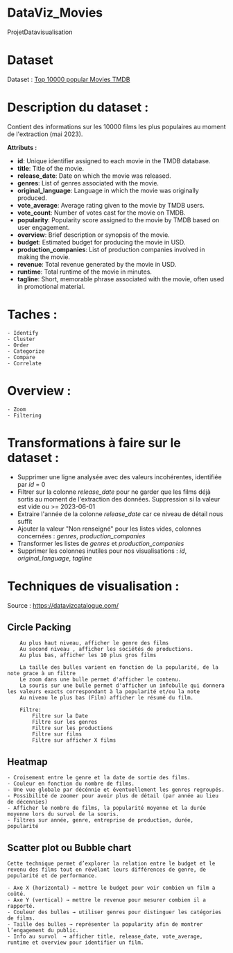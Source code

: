 # DataViz_Movies
 ProjetDatavisualisation

# Dataset

Dataset : [Top 10000 popular Movies TMDB](https://www.kaggle.com/datasets/ursmaheshj/top-10000-popular-movies-tmdb-05-2023/data)


# Description du dataset :

Contient des informations sur les 10000 films les plus populaires au moment de l'extraction (mai 2023).

**Attributs :**


- **id**: Unique identifier assigned to each movie in the TMDB database.
- **title**: Title of the movie.
- **release_date**: Date on which the movie was released.
- **genres**: List of genres associated with the movie.
- **original_language**: Language in which the movie was originally produced.
- **vote_average**: Average rating given to the movie by TMDB users.
- **vote_count**: Number of votes cast for the movie on TMDB.
- **popularity**: Popularity score assigned to the movie by TMDB based on user engagement.
- **overview**: Brief description or synopsis of the movie.
- **budget**: Estimated budget for producing the movie in USD.
- **production_companies**: List of production companies involved in making the movie.
- **revenue**: Total revenue generated by the movie in USD.
- **runtime**: Total runtime of the movie in minutes.
- **tagline**: Short, memorable phrase associated with the movie, often used in promotional material.


# Taches :
    - Identify
    - Cluster
    - Order
    - Categorize
    - Compare
    - Correlate

# Overview :
    - Zoom
    - Filtering


# Transformations à faire sur le dataset :

- Supprimer une ligne analysée avec des valeurs incohérentes, identifiée par *id* = 0
-  Filtrer sur la colonne *release_date* pour ne garder que les films déjà sortis au moment de l'extraction des données. Suppression si la valeur est vide ou >= 2023-06-01
- Extraire l'année de la colonne *release_date* car ce niveau de détail nous suffit
- Ajouter la valeur "Non renseigné" pour les listes vides, colonnes concernées : *genres*, *production_companies*
- Transformer les listes de *genres* et *production_companies*
- Supprimer les colonnes inutiles pour nos visualisations : *id*, *original_language*, *tagline*


# Techniques de visualisation :

Source : https://datavizcatalogue.com/

## Circle Packing

        Au plus haut niveau, afficher le genre des films
        Au second niveau , afficher les sociétés de productions.
        Au plus bas, afficher les 10 plus gros films
        
        La taille des bulles varient en fonction de la popularité, de la note grace à un filtre
        Le zoom dans une bulle permet d'afficher le contenu. 
        La souris sur une bulle permet d'afficher un infobulle qui donnera les valeurs exacts correspondant à la popularité et/ou la note
        Au niveau le plus bas (Film) afficher le résumé du film.

        Filtre:
            Filtre sur la Date
            Filtre sur les genres
            Filtre sur les productions
            Filtre sur films
            Filtre sur afficher X films


## Heatmap
```
- Croisement entre le genre et la date de sortie des films.
- Couleur en fonction du nombre de films.
- Une vue globale par décénnie et éventuellement les genres regroupés.
- Possibilité de zoomer pour avoir plus de détail (par année au lieu de décennies)
- Afficher le nombre de films, la popularité moyenne et la durée moyenne lors du survol de la souris.
- Filtres sur année, genre, entreprise de production, durée, popularité
```

## Scatter plot ou Bubble chart
```
Cette technique permet d’explorer la relation entre le budget et le revenu des films tout en révélant leurs différences de genre, de popularité et de performance.

- Axe X (horizontal) → mettre le budget pour voir combien un film a coûté.
- Axe Y (vertical) → mettre le revenue pour mesurer combien il a rapporté.
- Couleur des bulles → utiliser genres pour distinguer les catégories de films.
- Taille des bulles → représenter la popularity afin de montrer l’engagement du public.
- Info au survol  → afficher title, release_date, vote_average, runtime et overview pour identifier un film.
```
